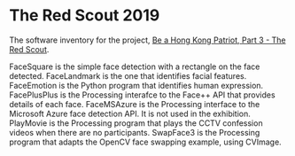 # The Red Scout 2019
The software inventory for the project, [Be a Hong Kong Patriot, Part 3 - The Red Scout](https://beahkpatriot3theredscout.wordpress.com/).

FaceSquare is the simple face detection with a rectangle on the face detected.
FaceLandmark is the one that identifies facial features.
FaceEmotion is the Python program that identifies human expression.
FacePlusPlus is the Processing interafce to the Face++ API that provides details of each face.
FaceMSAzure is the Processing interface to the Microsoft Azure face detection API. It is not used in the exhibition.
PlayMovie is the Processing program that plays the CCTV confession videos when there are no participants.
SwapFace3 is the Processing program that adapts the OpenCV face swapping example, using CVImage.

